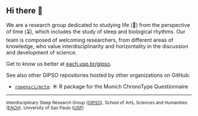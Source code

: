 ## Hi there 👋

We are a research group dedicated to studying life (🌱) from the perspective of time (⏳), which includes the study of sleep and biological rhythms. Our team is composed of welcoming  researchers, from different areas of knowledge, who value interdisciplinarity and horizontality in the discussion and development of science.

Get to know us better at [each.usp.br/gipso](http://each.usp.br/gipso).

See also other GIPSO repositories hosted by other organizations on GitHub:

* [`ropensci/mctq`](https://github.com/ropensci/mctq): ☀ R package for the Munich ChronoType Questionnaire

---

<sub>Interdisciplinary Sleep Research Group ([GIPSO](http://each.usp.br/gipso)), School of Arts, Sciences and Humanities ([EACH](http://each.usp.br/)), University of Sao Paulo ([USP](http://usp.br/))</sub>
